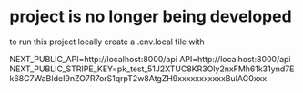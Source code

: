 # project is no longer being developed
to run this project locally
create a .env.local file with

NEXT_PUBLIC_API=http://localhost:8000/api
API=http://localhost:8000/api
NEXT_PUBLIC_STRIPE_KEY=pk_test_51J2XTUC8KR3Oly2nxFMh61k31ynd7Ek68C7WaBIdeI9nZO7R7orS1qrpT2w8AtgZH9xxxxxxxxxxxBuIAG0xxx
